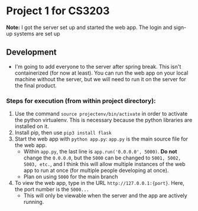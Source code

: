 # Project 1 for CS3203

**Note:** I got the server set up and started the web app. The login and sign-up systems are set up

## Development

* I'm going to add everyone to the server after spring break. This isn't containerized (for now at least). You can run the web app on your local machine
  without the server, but we will need to run it on the server for the final product.

### Steps for execution (from within project directory):

1. Use the command `source projectenv/bin/activate` in order to activate the python virtualenv. This is necessary because the python libraries are installed on it.
2. Install pip, then use `pip3 install flask`
3. Start the web app with `python app.py`: `app.py` is the main source file for the web app.
	* Within `app.py`, the last line is `app.run('0.0.0.0', 5000)`. **Do not** change the `0.0.0.0`, but the `5000` can be changed to `5001, 5002, 5003, etc.`, and I think this will
	  allow multiple instances of the web app to run at once (for multiple people developing at once).
	* Plan on using `5000` for the main branch
4. To view the web app, type in the URL `http://127.0.0.1:{port}`. Here, the port number is the `5000...`
	* This will only be viewable when the server and the app are actively running.
